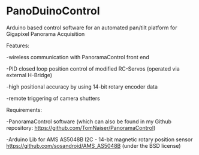 # PanoDuinoControl
Arduino  based control software for an automated pan/tilt platform for Gigapixel Panorama Acquisition

Features:

-wireless communication with PanoramaControl front end

-PID closed loop position control of  modified RC-Servos (operated via external H-Bridge)

-high positional accuracy by using 14-bit rotary encoder data

-remote triggering of camera shutters 


Requirements:  

-PanoramaControl software (which can also be found in my Github repository: https://github.com/TomNaiser/PanoramaControl)

-Arduino Lib for AMS AS5048B I2C - 14-bit magnetic rotary position sensor 
https://github.com/sosandroid/AMS_AS5048B   (under the BSD license)
